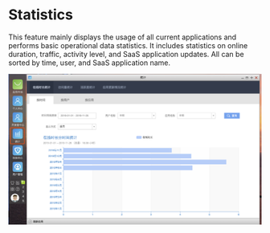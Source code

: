 # Statistics

This feature mainly displays the usage of all current applications and performs basic operational data statistics. It includes statistics on online duration, traffic, activity level, and SaaS application updates. All can be sorted by time, user, and SaaS application name.

![-w2020](../assets/dock_tongji.png)